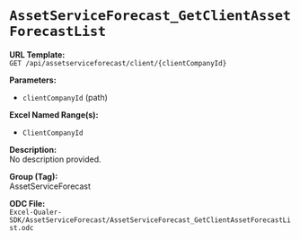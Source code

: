 # `AssetServiceForecast_GetClientAssetForecastList`

**URL Template:**  
`GET /api/assetserviceforecast/client/{clientCompanyId}`

**Parameters:**  
- `clientCompanyId` (path)

**Excel Named Range(s):**  
- `ClientCompanyId`

**Description:**  
No description provided.

**Group (Tag):**  
AssetServiceForecast

**ODC File:**  
`Excel-Qualer-SDK/AssetServiceForecast/AssetServiceForecast_GetClientAssetForecastList.odc`
